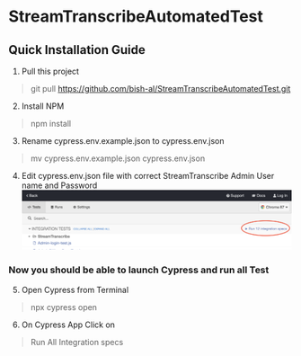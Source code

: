 # StreamTranscribeAutomatedTest
 

## Quick Installation Guide
1. Pull this project
> git pull https://github.com/bish-al/StreamTranscribeAutomatedTest.git

2. Install NPM  
> npm install

3. Rename cypress.env.example.json to cypress.env.json
> mv cypress.env.example.json cypress.env.json

4. Edit cypress.env.json file with correct StreamTranscribe Admin User name and Password
![alt text](CypressRunAll.png?raw=true)

### Now you should be able to launch Cypress and run all Test 
5. Open Cypress from Terminal  
> npx cypress open

6. On Cypress App Click on
> Run All Integration specs
